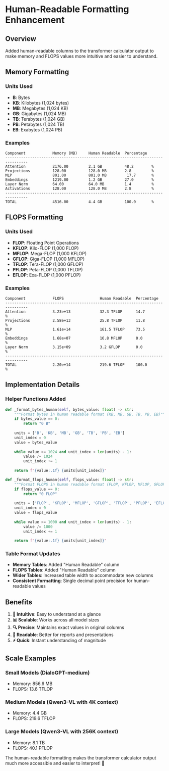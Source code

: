 # Human-Readable Formatting Enhancement

## Overview

Added human-readable columns to the transformer calculator output to make memory and FLOPS values more intuitive and easier to understand.

## Memory Formatting

### Units Used
- **B**: Bytes
- **KB**: Kilobytes (1,024 bytes)
- **MB**: Megabytes (1,024 KB)
- **GB**: Gigabytes (1,024 MB)
- **TB**: Terabytes (1,024 GB)
- **PB**: Petabytes (1,024 TB)
- **EB**: Exabytes (1,024 PB)

### Examples
```
Component            Memory (MB)     Human Readable  Percentage  
--------------------------------------------------------------------------------
Attention            2176.00         2.1 GB          48.2        %
Projections          128.00          128.0 MB        2.8         %
MLP                  801.00          801.0 MB         17.7       %
Embeddings           1219.00         1.2 GB          27.0        %
Layer Norm           64.00           64.0 MB         1.4         %
Activations          128.00          128.0 MB        2.8         %
--------------------------------------------------------------------------------
TOTAL                4516.00         4.4 GB          100.0       %
```

## FLOPS Formatting

### Units Used
- **FLOP**: Floating Point Operations
- **KFLOP**: Kilo-FLOP (1,000 FLOP)
- **MFLOP**: Mega-FLOP (1,000 KFLOP)
- **GFLOP**: Giga-FLOP (1,000 MFLOP)
- **TFLOP**: Tera-FLOP (1,000 GFLOP)
- **PFLOP**: Peta-FLOP (1,000 TFLOP)
- **EFLOP**: Exa-FLOP (1,000 PFLOP)

### Examples
```
Component            FLOPS                Human Readable  Percentage  
--------------------------------------------------------------------------------
Attention            3.23e+13             32.3 TFLOP      14.7        %
Projections          2.58e+13             25.8 TFLOP      11.8        %
MLP                  1.61e+14             161.5 TFLOP     73.5        %
Embeddings           1.68e+07             16.8 MFLOP      0.0         %
Layer Norm           3.15e+09             3.2 GFLOP       0.0         %
--------------------------------------------------------------------------------
TOTAL                2.20e+14             219.6 TFLOP     100.0       %
```

## Implementation Details

### Helper Functions Added

```python
def _format_bytes_human(self, bytes_value: float) -> str:
    """Format bytes in human readable format (KB, MB, GB, TB, PB, EB)"""
    if bytes_value == 0:
        return "0 B"
    
    units = ['B', 'KB', 'MB', 'GB', 'TB', 'PB', 'EB']
    unit_index = 0
    value = bytes_value
    
    while value >= 1024 and unit_index < len(units) - 1:
        value /= 1024
        unit_index += 1
    
    return f"{value:.1f} {units[unit_index]}"

def _format_flops_human(self, flops_value: float) -> str:
    """Format FLOPS in human readable format (FLOP, KFLOP, MFLOP, GFLOP, TFLOP, PFLOP, EFLOP)"""
    if flops_value == 0:
        return "0 FLOP"
    
    units = ['FLOP', 'KFLOP', 'MFLOP', 'GFLOP', 'TFLOP', 'PFLOP', 'EFLOP']
    unit_index = 0
    value = flops_value
    
    while value >= 1000 and unit_index < len(units) - 1:
        value /= 1000
        unit_index += 1
    
    return f"{value:.1f} {units[unit_index]}"
```

### Table Format Updates

- **Memory Tables**: Added "Human Readable" column
- **FLOPS Tables**: Added "Human Readable" column
- **Wider Tables**: Increased table width to accommodate new columns
- **Consistent Formatting**: Single decimal point precision for human-readable values

## Benefits

1. **🎯 Intuitive**: Easy to understand at a glance
2. **📊 Scalable**: Works across all model sizes
3. **🔍 Precise**: Maintains exact values in original columns
4. **📱 Readable**: Better for reports and presentations
5. **⚡ Quick**: Instant understanding of magnitude

## Scale Examples

### Small Models (DialoGPT-medium)
- Memory: 856.6 MB
- FLOPS: 13.6 TFLOP

### Medium Models (Qwen3-VL with 4K context)
- Memory: 4.4 GB
- FLOPS: 219.6 TFLOP

### Large Models (Qwen3-VL with 256K context)
- Memory: 8.1 TB
- FLOPS: 40.1 PFLOP

The human-readable formatting makes the transformer calculator output much more accessible and easier to interpret! 🚀
